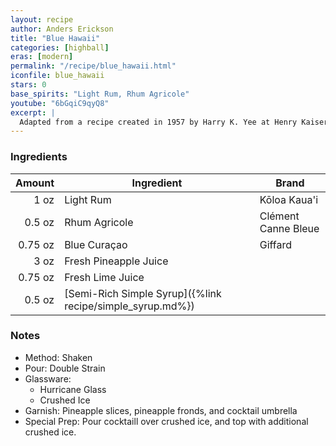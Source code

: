 ```yaml
---
layout: recipe
author: Anders Erickson
title: "Blue Hawaii"
categories: [highball]
eras: [modern]
permalink: "/recipe/blue_hawaii.html"
iconfile: blue_hawaii
stars: 0
base_spirits: "Light Rum, Rhum Agricole"
youtube: "6bGqiC9qyQ8"
excerpt: |
  Adapted from a recipe created in 1957 by Harry K. Yee at Henry Kaiser's Hawaiian Village Hotel (latterly the Hilton) in Waikiki, Oahu, Hawaii. The drink, created at the behest of Bols to aid sales of their blue curaçao, is named after the hit song from the 1937 Bing Crosby film, <i>Waikiki Wedding</i>, and not after what is generously described as a "musical-comedy" Elvis Presley 1961 film of the same name. That said, the Elvis film probably contributed to this cocktail's popularity.
---
```


### Ingredients

|  Amount | Ingredient                                                | Brand               |
| ------: | --------------------------------------------------------- | ------------------- |
|    1 oz | Light Rum                                                 | Kōloa Kaua'i        |
|  0.5 oz | Rhum Agricole                                             | Clément Canne Bleue |
| 0.75 oz | Blue Curaçao                                              | Giffard             |
|    3 oz | Fresh Pineapple Juice                                     |
| 0.75 oz | Fresh Lime Juice                                          |
|  0.5 oz | [Semi-Rich Simple Syrup]({%link recipe/simple_syrup.md%}) |

### Notes

- Method: Shaken
- Pour: Double Strain
- Glassware:
  - Hurricane Glass
  - Crushed Ice
- Garnish: Pineapple slices, pineapple fronds, and cocktail umbrella
- Special Prep: Pour cocktaill over crushed ice, and top with additional crushed ice.
